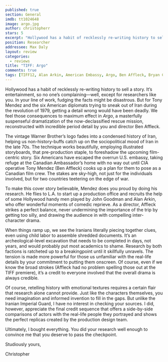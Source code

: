 ```yaml
---
published: true
section: General
imdb: tt1024648
image: argo.jpg
author: christopherr
stars: 5 
excerpt: "Hollywood has a habit of recklessly re-writing history to sell a story. It&rsquo;s entertainment, so no one&rsquo;s complaining&mdash;well, except for researchers like you."
position: Researcher
addressee: Max Daly
layout: review
categories:
  - reviews
title: "TIFF: Argo"
comments: true
tags: [TIFF12, Alan Arkin, American Embassy, Argo, Ben Affleck, Bryan Cranston, Festivals, Iran, John Goodmna, Letters, Review, Revolution, Scoot McNairy, TIFF]
---
```

<p>Hollywood has a habit of recklessly re-writing history to sell a story. It&rsquo;s entertainment, so no one&rsquo;s complaining&mdash;well, except for researchers like you. In your line of work, fudging the facts might be disastrous. But for Tony Mendez and the six American diplomats trying to sneak out of Iran during the revolution of 1979, getting a detail wrong would have been deadly. We feel those consequences to maximum effect in <em>Argo</em>, a masterfully suspenseful dramatization of the now-declassified rescue mission, reconstructed with incredible period detail by you and director Ben Affleck.</p>
<p>The vintage Warner Brother&rsquo;s logo fades into a condensed history of Iran, helping us non-history-buffs catch up on the sociopolitical mood of Iran in the late 70s. The technique works beautifully, employing illustrated storyboards, that pre-production staple, to foreshadow the upcoming film-centric story. Six Americans have escaped the overrun U.S. embassy, taking refuge at the Canadian Ambassador&rsquo;s home with no way out until CIA operative Tony Mendez (Ben Affleck) cooks up a plan for them to pose as a Canadian film crew. The stakes are sky-high, not just for the individuals involved, but for two countries teetering on the edge of war.</p>
<p>To make this cover story believable, Mendez does you proud by doing his research. He flies to L.A. to start up a production office and recruits the help of some Hollywood handy men played by John Goodman and Alan Arkin, who offer wonderful moments of comedic reprieve. As a director, Affleck strikes a perfect balance, never undermining the importance of the trip by getting too silly, and drawing the audience in with compelling inter-character drama.</p>
<p>When things ramp up, we see the Iranians literally piecing together clues, even using child labor to assemble shredded documents. It&rsquo;s an archeological-level excavation that needs to be completed in days, not years, and would probably put most academics to shame. Research by both factions is ratcheted up to a breakingpoint until it skillfully unravels. The tension is made more powerful for those us unfamiliar with the real-life details by your commitment to putting them onscreen. Of course, even if we know the broad strokes (Affleck had no problem spelling those out at the TIFF premiere), it&rsquo;s a credit to everyone involved that the overall drama is always credible.</p>
<p>Of course, retelling history with emotional textures requires a certain flair that research alone cannot provide. Just like the characters themselves, you need imagination and informed invention to fill in the gaps. But unlike the Iranian Imperial Guard, I have no interest in checking your sources. I did, however, appreciate the final credit sequence that offers a side-by-side comparisons of actors with the real-life people they portrayed and shows the perfect replicas created by the production design team.</p>
<p>Ultimately, I bought everything. You did your research well enough to convince me that you deserve to pass the checkpoint.</p>
<p>Studiously yours,</p>
<p>Christopher</p>
